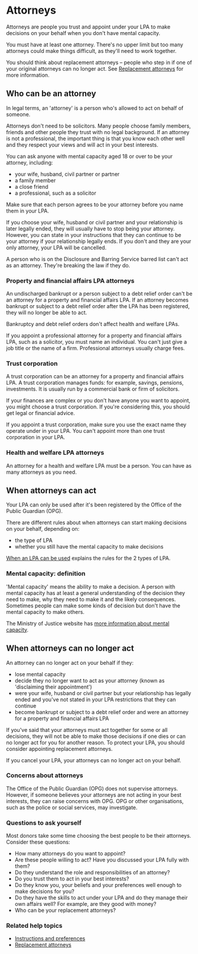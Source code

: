 # Attorneys
Attorneys are people you trust and appoint under your LPA to make decisions on your behalf when you don't have mental capacity.

You must have at least one attorney. There's no upper limit but too many attorneys could make things difficult, as they'll need to work together.

You should think about replacement attorneys – people who step in if one of your original attorneys can no longer act. See [Replacement attorneys](/help/#topic-replacement-attorneys) for more information.

## Who can be an attorney

In legal terms, an 'attorney' is a person who's allowed to act on behalf of someone.

Attorneys don't need to be solicitors. Many people choose family members, friends and other people they trust with no legal background. If an attorney is not a professional, the important thing is that you know each other well and they respect your views and  will act in your best interests.

You can ask anyone with mental capacity aged 18 or over to be your attorney, including:

* your wife, husband, civil partner or partner
* a family member
* a close friend
* a professional, such as a solicitor

Make sure that each person agrees to be your attorney before you name them in your LPA.

If you choose your wife, husband or civil partner and your relationship is later legally ended, they will usually have to stop being your attorney. However, you can state in your instructions that they can continue to be your attorney if your relationship legally ends. If you don't and they are your only attorney, your LPA will be cancelled.

A person who is on the Disclosure and Barring Service barred list can't act as an attorney. They're breaking the law if they do.

### Property and financial affairs LPA attorneys

An undischarged bankrupt or a person subject to a debt relief order can't be an attorney for a property and financial affairs LPA. If an attorney becomes bankrupt or subject to a debt relief order after the LPA has been registered, they will no longer be able to act.

Bankruptcy and debt relief orders don't affect health and welfare LPAs.

If you appoint a professional attorney for a property and financial affairs LPA, such as a solicitor, you must name an individual. You can't just give a job title or the name of a firm. Professional attorneys usually charge fees.

### Trust corporation

A trust corporation can be an attorney for a property and financial affairs LPA. A trust corporation manages funds: for example, savings, pensions, investments. It is usually run by a commercial bank or firm of solicitors.

If your finances are complex or you don't have anyone you want to appoint, you might choose a trust corporation. If you're considering this, you should get legal or financial advice.

If you appoint a trust corporation, make sure you use the exact name they operate under in your LPA. You can't appoint more than one trust corporation in your LPA.

### Health and welfare LPA attorneys

An attorney for a health and welfare LPA must be a person. You can have as many attorneys as you need.

## When attorneys can act
Your LPA can only be used after it's been registered by the Office of the Public Guardian (OPG).

There are different rules about when attorneys can start making decisions on your behalf, depending on:

* the type of LPA
* whether you still have the mental capacity to make decisions

[When an LPA can be used](/help/#topic-when-an-lpa-can-be-used) explains the rules for the 2 types of LPA.

### Mental capacity: definition

'Mental capacity' means the ability to make a decision. A person with mental capacity has at least a general understanding of the decision they need to make, why they need to make it and the likely consequences. Sometimes people can make some kinds of decision but don't have the mental capacity to make others.

The Ministry of Justice website has <a href="http://www.justice.gov.uk/protecting-the-vulnerable/mental-capacity-act" rel="external" target="_blank">more information about mental capacity</a>.

## When attorneys can no longer act

An attorney can no longer act on your behalf if they:

* lose mental capacity
* decide they no longer want to act as your attorney (known as 'disclaiming their appointment')
* were your wife, husband or civil partner but your relationship has legally ended and you've not stated in your LPA restrictions that they can continue
* become bankrupt or subject to a debt relief order and were an attorney for a property and financial affairs LPA

If you've said that your attorneys must act together for some or all decisions, they will not be able to make those decisions if one dies or can no longer act for you for another reason. To protect your LPA, you should consider appointing replacement attorneys.

If you cancel your LPA, your attorneys can no longer act on your behalf.

### Concerns about attorneys

The Office of the Public Guardian (OPG) does not supervise attorneys. However, if someone believes your attorneys are not acting in your best interests, they can raise concerns with OPG. OPG or other organisations, such as the police or social services, may investigate.

### Questions to ask yourself

Most donors take some time choosing the best people to be their attorneys. Consider these questions:


* How many attorneys do you want to appoint?
* Are these people willing to act? Have you discussed your LPA fully with them?
* Do they understand the role and responsibilities of an attorney?
* Do you trust them to act in your best interests?
* Do they know you, your beliefs and your preferences well enough to make decisions for you?
* Do they have the skills to act under your LPA and do they manage their own affairs well? For example, are they good with money?
* Who can be your replacement attorneys?

### Related help topics
* [Instructions and preferences](/help/#topic-instructions-and-preferences)
* [Replacement attorneys](/help/#topic-replacement-attorneys)
